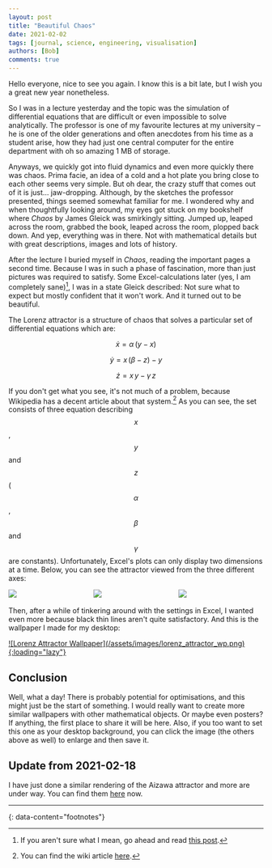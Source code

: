 ```yaml
---
layout: post
title: "Beautiful Chaos"
date: 2021-02-02
tags: [journal, science, engineering, visualisation]
authors: [Bob]
comments: true
---
```


Hello everyone,
nice to see you again.
I know this is a bit late, but I wish you a great new year nonetheless.

So I was in a lecture yesterday and the topic was the simulation of differential equations that are difficult or even impossible to solve analytically.
The professor is one of my favourite lectures at my university – he is one of the older generations and often anecdotes from his time as a student arise, how they had just one central computer for the entire department with oh so amazing 1 MB of storage.

Anyways, we quickly got into fluid dynamics and even more quickly there was chaos.
Prima facie, an idea of a cold and a hot plate you bring close to each other seems very simple.
But oh dear, the crazy stuff that comes out of it is just… jaw-dropping.
Although, by the sketches the professor presented, things seemed somewhat familiar for me.
I wondered why and when thoughtfully looking around, my eyes got stuck on my bookshelf where *Chaos* by James Gleick was smirkingly sitting.
Jumped up, leaped across the room, grabbed the book, leaped across the room, plopped back down.
And yep, everything was in there.
Not with mathematical details but with great descriptions, images and lots of history.

After the lecture I buried myself in *Chaos*, reading the important pages a second time.
Because I was in such a phase of fascination, more than just pictures was required to satisfy.
Some Excel-calculations later (yes, I am completely sane)[^excel], I was in a state Gleick described:
Not sure what to expect but mostly confident that it won't work.
And it turned out to be beautiful.

The Lorenz attractor is a structure of chaos that solves a particular set of differential equations which are:

$$\dot{x} = \alpha\, (y - x)$$

$$\dot{y} = x\, (\beta - z) - y$$

$$\dot{z} = x\, y - \gamma\, z$$

If you don't get what you see, it's not much of a problem, because Wikipedia has a decent article about that system.[^wiki]
As you can see, the set consists of three equation describing $$x$$, $$y$$ and $$z$$ ($$\alpha$$, $$\beta$$ and $$\gamma$$ are constants).
Unfortunately, Excel's plots can only display two dimensions at a time.
Below, you can see the attractor viewed from the three different axes:

<p style="display:flex">
<a href="/assets/images/lorenz+z.svg" target="_blank" style="flex:30%;width:30%"><img src="/assets/images/lorenz+z.svg" loading="lazy"></a>
<a href="/assets/images/lorenz+y.svg" target="_blank" style="flex:30%;width:30%"><img src="/assets/images/lorenz+y.svg" loading="lazy"></a>
<a href="/assets/images/lorenz+x.svg" target="_blank" style="flex:30%;width:30%"><img src="/assets/images/lorenz+x.svg" loading="lazy"></a>
</p>

Then, after a while of tinkering around with the settings in Excel, I wanted even more because black thin lines aren't quite satisfactory. And this is the wallpaper I made for my desktop:

<a href="/assets/images/lorenz_attractor_wp.png" target="_blank">
![Lorenz Attractor Wallpaper](/assets/images/lorenz_attractor_wp.png){:loading="lazy"}
</a>

## Conclusion
Well, what a day!
There is probably potential for optimisations, and this might just be the start of something.
I would really want to create more similar wallpapers with other mathematical objects.
Or maybe even posters?
If anything, the first place to share it will be here.
Also, if you too want to set this one as your desktop background, you can click the image (the others above as well) to enlarge and then save it.

## Update from 2021-02-18
I have just done a similar rendering of the Aizawa attractor and more are under way.
You can find them [here](/projects/chaotic-shapes) now.

---
{: data-content="footnotes"}

[^excel]: If you aren't sure what I mean, go ahead and read [this post](../excel-equivalent-stress).

[^wiki]: You can find the wiki article [here](https://en.wikipedia.org/wiki/Lorenz_system).
